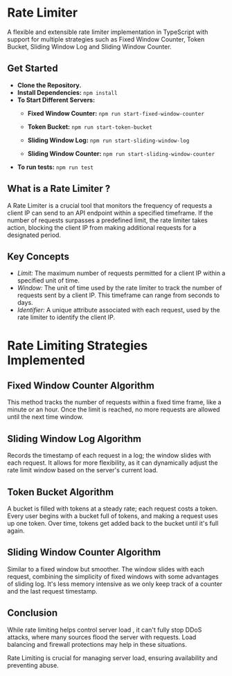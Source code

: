 # Rate Limiter
A flexible and extensible rate limiter implementation in TypeScript with support for multiple strategies such as Fixed Window Counter, Token Bucket, Sliding Window Log and Sliding Window Counter.

## Get Started
- **Clone the Repository.**
- **Install Dependencies:** `npm install`
- **To Start Different Servers:**
   - **Fixed Window Counter:**
     `npm run start-fixed-window-counter`

   - **Token Bucket:**
     `npm run start-token-bucket`

   - **Sliding Window Log:**
     `npm run start-sliding-window-log`

   - **Sliding Window Counter:**
     `npm run start-sliding-window-counter`
- **To run tests:** `npm run test`

## What is a Rate Limiter ?
A Rate Limiter is a crucial tool that monitors the frequency of requests a client IP can send to an API endpoint within a specified timeframe. If the number of requests surpasses a predefined limit, the rate limiter takes action, blocking the client IP from making additional requests for a designated period.

## Key Concepts
- *Limit:* The maximum number of requests permitted for a client IP within a specified unit of time.
- *Window:* The unit of time used by the rate limiter to track the number of requests sent by a client IP. This timeframe can range from seconds to days.
- *Identifier:* A unique attribute associated with each request, used by the rate limiter to identify the client IP.

# Rate Limiting Strategies Implemented
## **Fixed Window Counter Algorithm** 
This method tracks the number of requests within a fixed time frame, like a minute or an hour. Once the limit is reached, no more requests are allowed until the next time window.
## **Sliding Window Log Algorithm**
Records the timestamp of each request in a log; the window slides with each request. It allows for more flexibility, as it can dynamically adjust the rate limit window based on the server's current load.
## **Token Bucket Algorithm**
A bucket is filled with tokens at a steady rate; each request costs a token. Every user begins with a bucket full of tokens, and making a request uses up one token. Over time, tokens get added back to the bucket until it's full again.
## **Sliding Window Counter Algorithm**
Similar to a fixed window but smoother. The window slides with each request, combining the simplicity of fixed windows with some advantages of sliding log.
It's less memory intensive as we only keep track of a counter and the last request timestamp.

## Conclusion
While rate limiting helps control server load , it can't fully stop DDoS attacks, where many sources flood the server with requests. Load balancing and firewall protections may help in these situations.

Rate Limiting is crucial for managing server load, ensuring availability and preventing abuse.

